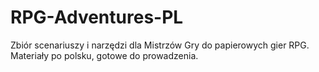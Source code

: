 # RPG-Adventures-PL
Zbiór scenariuszy i narzędzi dla Mistrzów Gry do papierowych gier RPG. Materiały po polsku, gotowe do prowadzenia.
